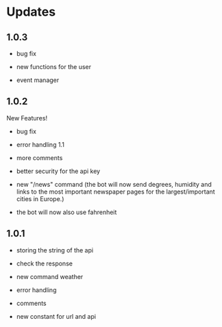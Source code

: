 # Updates

## 1.0.3

- bug fix

- new functions for the user

- event manager

## 1.0.2

New Features!

- bug fix

- error handling 1.1

- more comments

- better security for the api key

- new "/news" command (the bot will now send degrees, humidity and links to the most important newspaper pages for the largest/important cities in Europe.)

- the bot will now also use fahrenheit

## 1.0.1


- storing the string of the api

- check the response

- new command weather

- error handling

- comments

- new constant for url and api
